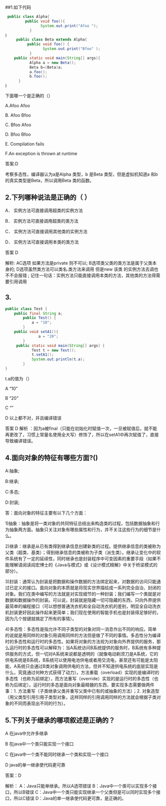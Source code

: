 ##1.如下代码
```java
 public class Alpha{
         public void foo(){
                System.out.print("Afoo ");
           }
｝
     public class Beta extends Alpha{
          public void foo() {
                 System.out.print("Bfoo" );
           }
    public static void main(String[] args){
           Alpha a = new Beta();
           Beta b=(Beta)a;
           a.foo();
           b.foo();
      }
｝
```
下面哪一个是正确的（）

A.Afoo Afoo

B. Afoo Bfoo

C. Bfoo Afoo

D. Bfoo Bfoo

E. Compilation fails

F.An exception is thrown at runtime

答案:D

考察多态性，编译器认为a是Alpha 类型，b 是Beta 类型，但是虚拟机知道a 和b 的真实类型是Beta，所以调用Beta 类的函数。

## 2.下列哪种说法是正确的（ ）
A． 实例方法可直接调用超类的实例方法

B． 实例方法可直接调用超类的类方法

C． 实例方法可直接调用其他类的实例方法

D． 实例方法可直接调用本类的类方法

答案 D

解析:
AC选项 如果方法是private 则不可以;
B选项类父类的类方法是属于父类本身的;
D选项虽然类方法可以类名.类方法来调用 但是new 该类 的实例方法去调也不不会报错 ;
记住一句话：实例方法只能直接调用本类的方法，其他类的方法得需要引用调用

## 3.
```java
public class Test {
    public final String a;
        public Test() {
            a = "10";
        }
    public void setA1(){
               a = "20";
        }
     public static void main(String[] args) {
            Test t = new Test();
            t.setA1();
            System.out.println(t.a);
        }
}
```
t.a的值为（）

A “10”

B “20”

C “”

D 以上都不对，并且编译错误

答案 D
解析 ：因为a被final（只能在初始化时赋值一次，一旦被赋值后，就不能再更改了，习惯上常量名使用全大写）修饰了，所以在setA1中再次赋值了，直接导致编译错误。
## 4.面向对象的特征有哪些方面?()
A:抽象;

B:继承;

C:多态;

D:封装;

答：面向对象的特征主要有以下几个方面：

1)抽象：抽象是将一类对象的共同特征总结出来构造类的过程，包括数据抽象和行为抽象两方面。抽象只关注对象有哪些属性和行为，并不关注这些行为的细节是什么。

2)继承：继承是从已有类得到继承信息创建新类的过程。提供继承信息的类被称为父类（超类、基类）；得到继承信息的类被称为子类（派生类）。继承让变化中的软件系统有了一定的延续性，同时继承也是封装程序中可变因素的重要手段（如果不能理解请阅读阎宏博士的《Java与模式》或《设计模式精解》中关于桥梁模式的部分）。

3)封装：通常认为封装是把数据和操作数据的方法绑定起来，对数据的访问只能通过已定义的接口。面向对象的本质就是将现实世界描绘成一系列完全自治、封闭的对象。我们在类中编写的方法就是对实现细节的一种封装；我们编写一个类就是对数据和数据操作的封装。可以说，封装就是隐藏一切可隐藏的东西，只向外界提供最简单的编程接口（可以想想普通洗衣机和全自动洗衣机的差别，明显全自动洗衣机封装更好因此操作起来更简单；我们现在使用的智能手机也是封装得足够好的，因为几个按键就搞定了所有的事情）。

4)多态性：多态性是指允许不同子类型的对象对同一消息作出不同的响应。简单的说就是用同样的对象引用调用同样的方法但是做了不同的事情。多态性分为编译时的多态性和运行时的多态性。如果将对象的方法视为对象向外界提供的服务，那么运行时的多态性可以解释为：当A系统访问B系统提供的服务时，B系统有多种提供服务的方式，但一切对A系统来说都是透明的（就像电动剃须刀是A系统，它的供电系统是B系统，B系统可以使用电池供电或者用交流电，甚至还有可能是太阳能，A系统只会通过B类对象调用供电的方法，但并不知道供电系统的底层实现是什么，究竟通过何种方式获得了动力）。方法重载（overload）实现的是编译时的多态性（也称为前绑定），而方法重写（override）实现的是运行时的多态性（也称为后绑定）。运行时的多态是面向对象最精髓的东西，要实现多态需要做两件事：1. 方法重写（子类继承父类并重写父类中已有的或抽象的方法）；2. 对象造型（用父类型引用引用子类型对象，这样同样的引用调用同样的方法就会根据子类对象的不同而表现出不同的行为）。

## 5.下列关于继承的哪项叙述是正确的？
A 在java中允许多继承

B 在java中一个类只能实现一个接口

C 在java中一个类不能同时继承一个类和实现一个接口

D java的单一继承使代码更可靠

答案：D

解析：
A：Java只能单继承。所以A选项错误
B：Java中一个类可以实现多个接口，所以B错误
C：Java中一个类只能实现继承一个父类但是可以同时实现多个接口，所以C错误
D：Java的单一继承使代码更可靠，是正确的。

